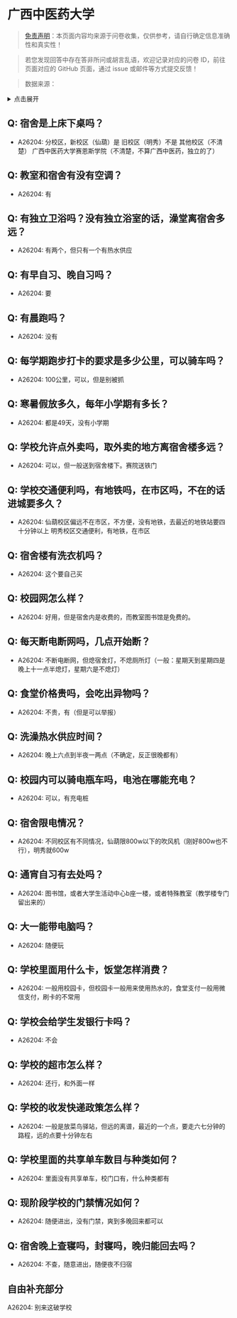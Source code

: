 # 广西中医药大学

> [免责声明](https://colleges.chat/#_3)：本页面内容均来源于问卷收集，仅供参考，请自行确定信息准确性和真实性！

> 若您发现回答中存在答非所问或胡言乱语，欢迎记录对应的问卷 ID，前往页面对应的 GitHub 页面，通过 issue 或邮件等方式提交反馈！

> 数据来源：

<details><summary>点击展开</summary>
<ul>
<li>A26204: 匿名 (2024 年 07 月)</li>
</ul>
</details>

## Q: 宿舍是上床下桌吗？

- A26204: 分校区，新校区（仙葫）是
旧校区（明秀）不是
其他校区（不清楚）
广西中医药大学赛恩斯学院（不清楚，不算广西中医药，独立的了）

## Q: 教室和宿舍有没有空调？

- A26204: 有

## Q: 有独立卫浴吗？没有独立浴室的话，澡堂离宿舍多远？

- A26204: 有两个，但只有一个有热水供应

## Q: 有早自习、晚自习吗？

- A26204: 要

## Q: 有晨跑吗？

- A26204: 没有

## Q: 每学期跑步打卡的要求是多少公里，可以骑车吗？

- A26204: 100公里，可以，但是别被抓

## Q: 寒暑假放多久，每年小学期有多长？

- A26204: 都是49天，没有小学期

## Q: 学校允许点外卖吗，取外卖的地方离宿舍楼多远？

- A26204: 可以，但一般送到宿舍楼下。赛院送铁门

## Q: 学校交通便利吗，有地铁吗，在市区吗，不在的话进城要多久？

- A26204: 仙葫校区偏远不在市区，不方便，没有地铁，去最近的地铁站要四十分钟以上
明秀校区交通便利，有地铁，在市区

## Q: 宿舍楼有洗衣机吗？

- A26204: 这个要自己买

## Q: 校园网怎么样？

- A26204: 好用，但是宿舍内是收费的，而教室图书馆是免费的。

## Q: 每天断电断网吗，几点开始断？

- A26204: 不断电断网，但熄宿舍灯，不熄厕所灯（一般：星期天到星期四是晚上十一点半熄灯，星期六是不熄灯）

## Q: 食堂价格贵吗，会吃出异物吗？

- A26204: 不贵，有（但是可以举报）

## Q: 洗澡热水供应时间？

- A26204: 晚上六点到半夜一两点（不确定，反正很晚都有）

## Q: 校园内可以骑电瓶车吗，电池在哪能充电？

- A26204: 可以，有充电桩

## Q: 宿舍限电情况？

- A26204: 不同校区有不同情况，仙葫限800w以下的吹风机（刚好800w也不行），明秀就600w

## Q: 通宵自习有去处吗？

- A26204: 图书馆，或者大学生活动中心b座一楼，或者特殊教室（教学楼专门留出来的）

## Q: 大一能带电脑吗？

- A26204: 随便玩

## Q: 学校里面用什么卡，饭堂怎样消费？

- A26204: 一般用校园卡，但校园卡一般用来使用热水的，食堂支付一般用微信支付，刷卡的不常用

## Q: 学校会给学生发银行卡吗？

- A26204: 不会

## Q: 学校的超市怎么样？

- A26204: 还行，和外面一样

## Q: 学校的收发快递政策怎么样？

- A26204: 一般是放菜鸟驿站，但远的离谱，最近的一个点，要走六七分钟的路程，远的点要十分钟左右

## Q: 学校里面的共享单车数目与种类如何？

- A26204: 里面没有共享单车，校门口有，什么种类都有

## Q: 现阶段学校的门禁情况如何？

- A26204: 随便进出，没有门禁，爽到多晚回来都可以

## Q: 宿舍晚上查寝吗，封寝吗，晚归能回去吗？

- A26204: 不查，随意进出，随便夜不归宿

## 自由补充部分

A26204: 别来这破学校